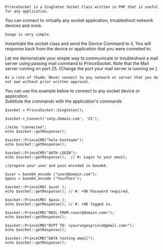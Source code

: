 
  	PrinceSocket is a Singleton Socket Class written in PHP that is useful for any application.  
  
  You can connect to virtually any socket application, troubleshoot network devices and more.
	
	Usage is very simple. 
  Instantiate the socket class and send the Device Command to it, 
  You will response back from the device or application that you were conneted to. 
	
Let me demonstrate your simple way to communicate or troubleshoot a mail server using passing mail command to PrinceSocket.
Note that the Mail server running on port 25.  (Change the port your mail server is running on }
	
	As a rule of thumb: Never connect to any network or server that you do not own without prior written approval.
	
You can use the example below to connect to any socket device or application.  
Subtitute the commands with the application's commands
	
	
	$socket = PrinceSocket::Singleton();
	
	$socket->_Connect('smtp.domain.com', '25');
	
	//echo "connected";
	echo $socket::getResponse(); 
	
	$socket::PrinceCMD("helo hostname"); 
	echo $socket::getResponse(); 
	
	$socket::PrinceCMD("AUTH LOGIN"); 
	echo $socket::getResponse();  // #: Login to your email;
	
	//prepare your user and pass encoded in base64.
	
	$user = base64_encode ("user@domain.com");
	$pass = base64_encode ("YourPass");
	
	$socket::PrinceCMD( $user ); 
	echo $socket::getResponse(); // #: +OK Password required.
	
	$socket::PrinceCMD( $pass );
	echo $socket::getResponse(); // #: +OK logged in.
	
	$socket::PrinceCMD("MAIL FROM:<user@domain.com>");
	echo $socket::getResponse();
	
	$socket::PrinceCMD("RCPT TO: <yourvegasprince@gmail.com>");
	echo $socket::getResponse();
	
	$socket::PrinceCMD("DATA testing email");
	echo $socket::getResponse();
	

